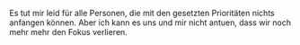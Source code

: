 Es tut mir leid für alle Personen, die mit den gesetzten Prioritäten nichts anfangen können. Aber ich kann es uns und mir nicht antuen, dass wir noch mehr mehr den Fokus verlieren.